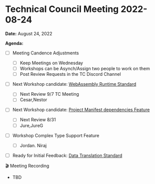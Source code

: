 Technical Council Meeting 2022-08-24
===

**Date:** August 24, 2022

**Agenda:**

- [ ] Meeting Candence Adjustments
  - [ ] Keep Meetings on Wednesday
  - [ ] Workshops can be Asynch/Assign two people to work on them  
  - [ ] Post Review Requests in the TC Discord Channel
- [ ] Next Workshop candidate: [WebAssembly Runtime Standard](https://hackmd.io/xWl4BmcuQBK8ecFf8JJvpQ)
  - [ ]   Next Review 9/7 TC Meeting
  - [ ]   Cesar,Nestor
- [ ] Next Workshop candidate: [Project Manifest dependencies Feature](https://hackmd.io/wsK8wFldTLef_tBAc4knmg)
  - [ ]   Next Review 8/31
  - [ ]   Jure,JureG
- [ ] Workshop Complex Type Support Feature
  - [ ] Jordan. Niraj    
- [ ] Ready for Initial Feedback: [Data Translation Standard](https://hackmd.io/hpwh7m7MRoKJLH_fOowYWg)



:clapper: Meeting Recording 
- TBD
